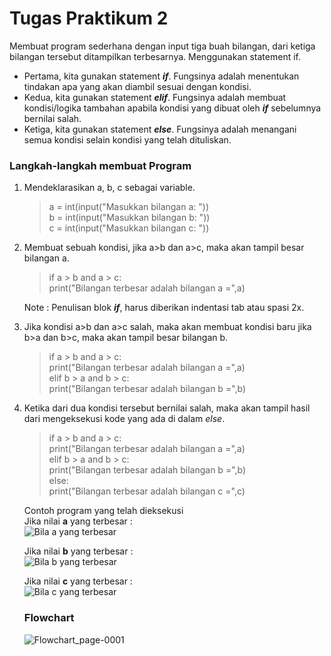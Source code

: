 <h1> Tugas Praktikum 2 </h1>
  <p> Membuat program sederhana dengan input tiga buah bilangan, dari ketiga bilangan tersebut ditampilkan terbesarnya. Menggunakan             statement if.</br>
    <ul>
      <li> Pertama, kita gunakan statement <b><em>if</em></b>. Fungsinya adalah menentukan tindakan apa yang akan diambil sesuai dengan              kondisi.
      <li> Kedua, kita gunakan statement <b><em>elif</em></b>. Fungsinya adalah membuat kondisi/logika tambahan apabila kondisi yang                  dibuat oleh <b><em>if</em></b> sebelumnya bernilai salah.
      <li> Ketiga, kita gunakan statement <b><em>else</em></b>. Fungsinya adalah menangani semua kondisi selain kondisi yang telah                    dituliskan. </ul></p>
      
  <h3> Langkah-langkah membuat Program </h3>
  <p> 
  <ol> 
  <li> Mendeklarasikan a, b, c sebagai variable.
  
  > a = int(input("Masukkan bilangan a: ")) </br>
  b = int(input("Masukkan bilangan b: ")) </br>
  c = int(input("Masukkan bilangan c: ")) </br>
  
  <li> Membuat sebuah kondisi, jika a>b dan a>c, maka akan tampil besar bilangan a.
  
 > if a > b and a > c: </br>
     print("Bilangan terbesar adalah bilangan a =",a)
     
Note : Penulisan blok <b><em>if</em></b>, harus diberikan indentasi tab atau spasi 2x. </br>

  <li> Jika kondisi a>b dan a>c salah, maka akan membuat kondisi baru jika b>a dan b>c, maka akan tampil besar bilangan b. </br>

> if a > b and a > c: </br>
    print("Bilangan terbesar adalah bilangan a =",a) </br>
  elif b > a and b > c: </br>
    print("Bilangan terbesar adalah bilangan b =",b)
    
  <li> Ketika dari dua kondisi tersebut bernilai salah, maka akan tampil hasil dari mengeksekusi kode yang ada di dalam <em>else</em>.

> if a > b and a > c: </br>
    print("Bilangan terbesar adalah bilangan a =",a) </br>
  elif b > a and b > c: </br>
    print("Bilangan terbesar adalah bilangan b =",b) </br>
  else: </br>
    print("Bilangan terbesar adalah bilangan c =",c)

Contoh program yang telah dieksekusi </br>
Jika nilai <b>a</b> yang terbesar : </br>
![Bila a yang terbesar](https://user-images.githubusercontent.com/24362384/67976202-3e9f8f80-fc48-11e9-8970-c9f81f9bb5bf.PNG)

Jika nilai <b>b</b> yang terbesar : </br>
![Bila b yang terbesar](https://user-images.githubusercontent.com/24362384/67976301-6bec3d80-fc48-11e9-998d-76ea839baf39.PNG)

Jika nilai <b>c</b> yang terbesar : </br>
![Bila c yang terbesar](https://user-images.githubusercontent.com/24362384/67976351-82929480-fc48-11e9-8bf5-606ab75c710e.PNG)

<h3> Flowchart </h3>

![Flowchart_page-0001](https://user-images.githubusercontent.com/24362384/68922377-05216500-07ae-11ea-8988-349f91cab7c7.jpg)

